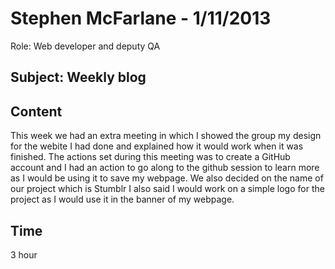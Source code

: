 Stephen McFarlane - 1/11/2013
===============
Role: Web developer and deputy QA 

Subject: Weekly blog
---------------

Content
--

This week we had an extra meeting in which I showed the group my design for the webite I had done and explained how it would work when it was finished. The actions set during this meeting was to create a GitHub account and I had an action to go along to the github session to learn more as I would be using it to save my webpage. We also decided on the name of our project which is Stumblr I also said I would work on a simple logo for the project as I would use it in the banner of my webpage.

Time
---
3 hour
